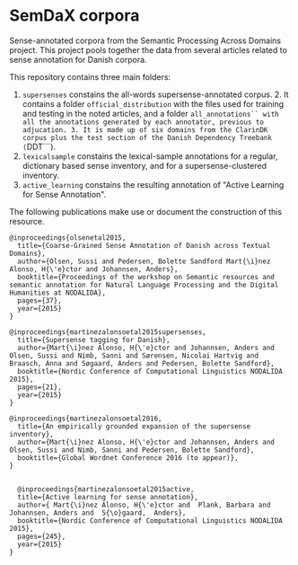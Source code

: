 # SemDaX corpora

Sense-annotated corpora from the Semantic Processing Across Domains project. This project pools together the data from several articles related to sense annotation for Danish corpora.

This repository contains three main folders:

1. ```supersenses``` constains the all-words supersense-annotated corpus.
    2. It contains a folder ```official_distribution``` with the files used for training and testing in the noted articles,  and a folder ```all_annotations`` with all the annotations generated by each annotator, previous to adjucation.
    3. It is made up of six domains from the ClarinDK corpus plus the test section of the Danish Dependency Treebank (```DDT```).
1. ```lexicalsample``` constains the lexical-sample annotations for a regular, dictionary based sense inventory, and for a supersense-clustered inventory.
1. ```active_learning``` constains the resulting annotation of "Active Learning for Sense Annotation".



The following publications make use or document the construction of this resource.

```
@inproceedings{olsenetal2015,
  title={Coarse-Grained Sense Annotation of Danish across Textual Domains},
  author={Olsen, Sussi and Pedersen, Bolette Sandford Mart{\i}nez Alonso, H{\'e}ctor and Johannsen, Anders},
  booktitle={Proceedings of the workshop on Semantic resources and semantic annotation for Natural Language Processing and the Digital Humanities at NODALIDA},
  pages={37},
  year={2015}
}

@inproceedings{martinezalonsoetal2015supersenses,
  title={Supersense tagging for Danish},
  author={Mart{\i}nez Alonso, H{\'e}ctor and Johannsen, Anders and Olsen, Sussi and Nimb, Sanni and Sørensen, Nicolai Hartvig and Braasch, Anna and Søgaard, Anders and Pedersen, Bolette Sandford},
  booktitle={Nordic Conference of Computational Linguistics NODALIDA 2015},
  pages={21},
  year={2015}
}

@inproceedings{martinezalonsoetal2016,
  title={An empirically grounded expansion of the supersense inventory},
  author={Mart{\i}nez Alonso, H{\'e}ctor and Johannsen, Anders and Olsen, Sussi and Nimb, Sanni and Pedersen, Bolette Sandford},
  booktitle={Global Wordnet Conference 2016 (to appear)},
}


  @inproceedings{martinezalonsoetal2015active,
  title={Active learning for sense annotation},
  author={ Mart{\i}nez Alonso, H{\'e}ctor and  Plank, Barbara and Johannsen, Anders and  S{\o}gaard,  Anders},
  booktitle={Nordic Conference of Computational Linguistics NODALIDA 2015},
  pages={245},
  year={2015}
}

```
